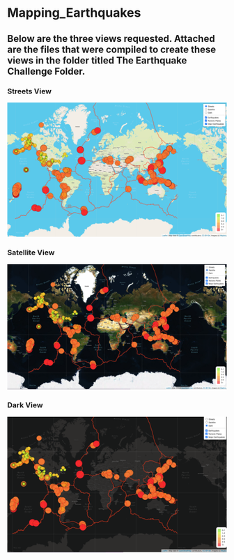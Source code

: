 # Mapping_Earthquakes
## Below are the three views requested. Attached are the files that were compiled to create these views in the folder titled The Earthquake Challenge Folder.

### Streets View
![Streets View](https://github.com/codfjenn/Mapping_Earthquakes/blob/main/Streets%20View.png)

### Satellite View
![Satellite View](https://github.com/codfjenn/Mapping_Earthquakes/blob/main/Satellite%20View.png)

### Dark View
![Dark View](https://github.com/codfjenn/Mapping_Earthquakes/blob/main/Dark%20View.png)
